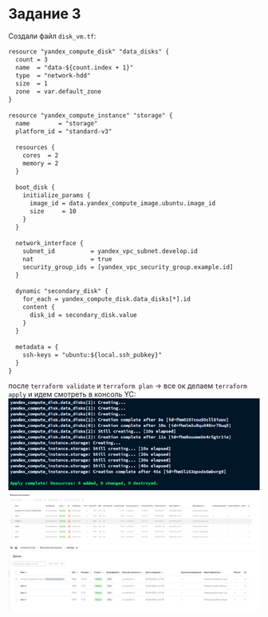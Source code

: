 # Задание 3

Создали файл `disk_vm.tf`:
```hcl
resource "yandex_compute_disk" "data_disks" {
  count = 3
  name  = "data-${count.index + 1}"
  type  = "network-hdd"
  size  = 1
  zone  = var.default_zone
}

resource "yandex_compute_instance" "storage" {
  name        = "storage"
  platform_id = "standard-v3"

  resources {
    cores  = 2
    memory = 2
  }

  boot_disk {
    initialize_params {
      image_id = data.yandex_compute_image.ubuntu.image_id
      size     = 10
    }
  }

  network_interface {
    subnet_id          = yandex_vpc_subnet.develop.id
    nat                = true
    security_group_ids = [yandex_vpc_security_group.example.id]
  }

  dynamic "secondary_disk" {
    for_each = yandex_compute_disk.data_disks[*].id
    content {
      disk_id = secondary_disk.value
    }
  }

  metadata = {
    ssh-keys = "ubuntu:${local.ssh_pubkey}"
  }
}
```

после `terraform validate` и `terraform plan` -> все ок
делаем `terraform apply` и идем смотреть в консоль YC:
![img.png](img.png)
![img_1.png](img_1.png)
![img_2.png](img_2.png)